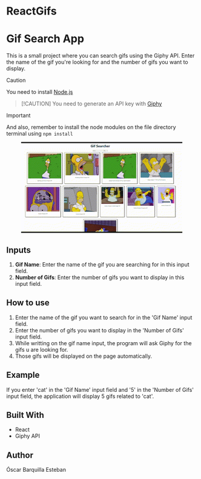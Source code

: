 # ReactGifs
# Gif Search App

 This is a small project where you can search gifs using the Giphy API. Enter the name of the gif you're looking for and the number of gifs you want to display.

> [!CAUTION]
>You need to install [Node.js](https://nodejs.org/en)

> [!CAUTION] You need to generate an API key with  [Giphy](https://developers.giphy.com/)

> [!IMPORTANT]
>  And also, remember to install the node modules on the file directory terminal using  ``` npm install ```



<p align="center">
  <img src="./react-gifs//src/assets/assetsGit/Homer.gif" alt="Homer gifs">
</p>

## Inputs

1. **Gif Name**: Enter the name of the gif you are searching for in this input field.
2. **Number of Gifs**: Enter the number of gifs you want to display in this input field.

## How to use

1. Enter the name of the gif you want to search for in the 'Gif Name' input field.
2. Enter the number of gifs you want to display in the 'Number of Gifs' input field.
3. While writting on the gif name input, the program will ask Giphy for the gifs u are looking for.
4. Those gifs will be displayed on the page automatically.

## Example

If you enter 'cat' in the 'Gif Name' input field and '5' in the 'Number of Gifs' input field, the application will display 5 gifs related to 'cat'.

## Built With

- React
- Giphy API

## Author

Óscar Barquilla Esteban